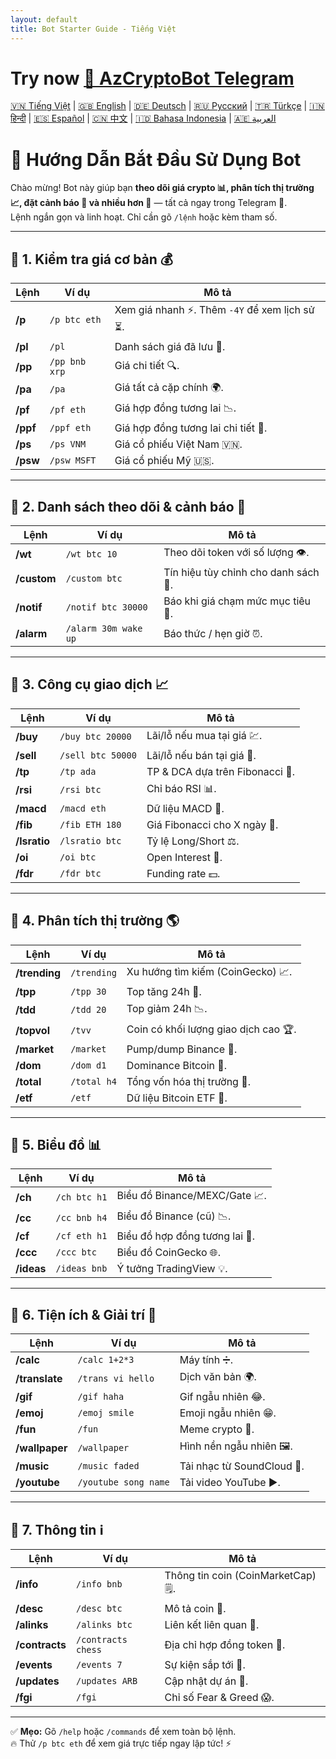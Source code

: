 ```yaml
---
layout: default
title: Bot Starter Guide - Tiếng Việt
---
```


# Try now [🤖 AzCryptoBot Telegram](https://t.me/AzCryptoBot?start=ghpage)

[🇻🇳 Tiếng Việt](index_vi.md) | [🇬🇧 English](index.md) | [🇩🇪 Deutsch](index_de.md) | [🇷🇺 Русский](index_ru.md) | [🇹🇷 Türkçe](index_tr.md) | [🇮🇳 हिन्दी](index_hi.md) | [🇪🇸 Español](index_es.md) | [🇨🇳 中文](index_zh.md) | [🇮🇩 Bahasa Indonesia](index_id.md) | [🇦🇪 العربية](index_ae.md)

# 🚀 Hướng Dẫn Bắt Đầu Sử Dụng Bot

Chào mừng! Bot này giúp bạn **theo dõi giá crypto 📊, phân tích thị trường 📈, đặt cảnh báo 🔔 và nhiều hơn 🎯** — tất cả ngay trong Telegram 💬.  
Lệnh ngắn gọn và linh hoạt. Chỉ cần gõ `/lệnh` hoặc kèm tham số.  

<hr>

## 📌 1. Kiểm tra giá cơ bản 💰

Lệnh | Ví dụ | Mô tả
---|---|---
**/p** | `/p btc eth` | Xem giá nhanh ⚡. Thêm `-4Y` để xem lịch sử ⏳.
**/pl** | `/pl` | Danh sách giá đã lưu 💾.
**/pp** | `/pp bnb xrp` | Giá chi tiết 🔍.
**/pa** | `/pa` | Giá tất cả cặp chính 🌍.
**/pf** | `/pf eth` | Giá hợp đồng tương lai 📉.
**/ppf** | `/ppf eth` | Giá hợp đồng tương lai chi tiết 📄.
**/ps** | `/ps VNM` | Giá cổ phiếu Việt Nam 🇻🇳.
**/psw** | `/psw MSFT` | Giá cổ phiếu Mỹ 🇺🇸.

<hr>

## 📌 2. Danh sách theo dõi & cảnh báo 👀

Lệnh | Ví dụ | Mô tả
---|---|---
**/wt** | `/wt btc 10` | Theo dõi token với số lượng 👁️.
**/custom** | `/custom btc` | Tín hiệu tùy chỉnh cho danh sách 🎯.
**/notif** | `/notif btc 30000` | Báo khi giá chạm mức mục tiêu 🚨.
**/alarm** | `/alarm 30m wake up` | Báo thức / hẹn giờ ⏰.

<hr>

## 📌 3. Công cụ giao dịch 📈

Lệnh | Ví dụ | Mô tả
---|---|---
**/buy** | `/buy btc 20000` | Lãi/lỗ nếu mua tại giá 💹.
**/sell** | `/sell btc 50000` | Lãi/lỗ nếu bán tại giá 💸.
**/tp** | `/tp ada` | TP & DCA dựa trên Fibonacci 🎯.
**/rsi** | `/rsi btc` | Chỉ báo RSI 📊.
**/macd** | `/macd eth` | Dữ liệu MACD 📶.
**/fib** | `/fib ETH 180` | Giá Fibonacci cho X ngày 🔢.
**/lsratio** | `/lsratio btc` | Tỷ lệ Long/Short ⚖️.
**/oi** | `/oi btc` | Open Interest 📜.
**/fdr** | `/fdr btc` | Funding rate 💵.

<hr>

## 📌 4. Phân tích thị trường 🌎

Lệnh | Ví dụ | Mô tả
---|---|---
**/trending** | `/trending` | Xu hướng tìm kiếm (CoinGecko) 📈.
**/tpp** | `/tpp 30` | Top tăng 24h 🚀.
**/tdd** | `/tdd 20` | Top giảm 24h 📉.
**/topvol** | `/tvv` | Coin có khối lượng giao dịch cao 🏆.
**/market** | `/market` | Pump/dump Binance 🔄.
**/dom** | `/dom d1` | Dominance Bitcoin 👑.
**/total** | `/total h4` | Tổng vốn hóa thị trường 🏬.
**/etf** | `/etf` | Dữ liệu Bitcoin ETF 📑.

<hr>

## 📌 5. Biểu đồ 📊

Lệnh | Ví dụ | Mô tả
---|---|---
**/ch** | `/ch btc h1` | Biểu đồ Binance/MEXC/Gate 📈.
**/cc** | `/cc bnb h4` | Biểu đồ Binance (cũ) 📉.
**/cf** | `/cf eth h1` | Biểu đồ hợp đồng tương lai 💯.
**/ccc** | `/ccc btc` | Biểu đồ CoinGecko 🌐.
**/ideas** | `/ideas bnb` | Ý tưởng TradingView 💡.

<hr>

## 📌 6. Tiện ích & Giải trí 🎉

Lệnh | Ví dụ | Mô tả
---|---|---
**/calc** | `/calc 1+2*3` | Máy tính ➗.
**/translate** | `/trans vi hello` | Dịch văn bản 🌍.
**/gif** | `/gif haha` | Gif ngẫu nhiên 😂.
**/emoj** | `/emoj smile` | Emoji ngẫu nhiên 😁.
**/fun** | `/fun` | Meme crypto 🤣.
**/wallpaper** | `/wallpaper` | Hình nền ngẫu nhiên 🖼️.
**/music** | `/music faded` | Tải nhạc từ SoundCloud 🎵.
**/youtube** | `/youtube song name` | Tải video YouTube ▶️.

<hr>

## 📌 7. Thông tin ℹ️

Lệnh | Ví dụ | Mô tả
---|---|---
**/info** | `/info bnb` | Thông tin coin (CoinMarketCap) 🗒️.
**/desc** | `/desc btc` | Mô tả coin 📄.
**/alinks** | `/alinks btc` | Liên kết liên quan 🔗.
**/contracts** | `/contracts chess` | Địa chỉ hợp đồng token 📜.
**/events** | `/events 7` | Sự kiện sắp tới 📅.
**/updates** | `/updates ARB` | Cập nhật dự án 📰.
**/fgi** | `/fgi` | Chỉ số Fear & Greed 😱.

<hr>

✅ **Mẹo:** Gõ `/help` hoặc `/commands` để xem toàn bộ lệnh.  
🔥 Thử `/p btc eth` để xem giá trực tiếp ngay lập tức! ⚡
